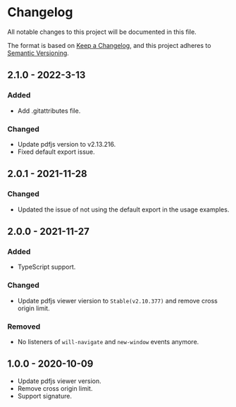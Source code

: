 # Changelog

All notable changes to this project will be documented in this file.

The format is based on [Keep a Changelog](https://keepachangelog.com/en/1.0.0/),
and this project adheres to [Semantic Versioning](https://semver.org/spec/v2.0.0.html).

## 2.1.0 - 2022-3-13

### Added

- Add .gitattributes file.

### Changed

- Update pdfjs version to v2.13.216.
- Fixed default export issue.

## 2.0.1 - 2021-11-28

### Changed

- Updated the issue of not using the default export in the usage examples.

## 2.0.0 - 2021-11-27

### Added

- TypeScript support.

### Changed

- Update pdfjs viewer viersion to `Stable(v2.10.377)` and remove cross origin limit.

### Removed

- No listeners of `will-navigate` and `new-window` events anymore.

## 1.0.0 - 2020-10-09

- Update pdfjs viewer version.
- Remove cross origin limit.
- Support signature.
